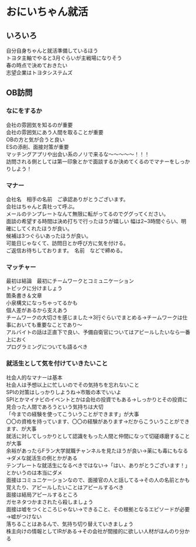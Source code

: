 # おにいちゃん就活
## いろいろ
自分自身ちゃんと就活準備しているほう\
トヨタ主軸でやると3月ぐらいが主戦場になりそう\
春の時点で決めておきたい\
志望企業はトヨタシステムズ

## OB訪問
### なにをするか
会社の雰囲気を知るのが重要\
会社の雰囲気にあう人間を取ることが重要\
OBの方と気が合うと良い\
ESの添削、面接対策が重要\
マッチングアプリや出会い系のノリで来るな～～～～～！！！\
訪問される側としては第一印象とかで面談するか決めてくるのでマナーをしっかりしよう！

### マナー
会社名　相手の名前　ご承認ありがとうございます。\
会社はちゃんと貴社って呼ぶ。\
メールのテンプレートなんて無限に転がってるのでググってください。\
面談の希望する時間は決め打ちで行ったほうが嬉しい 幅は2~3時間ぐらい、明確にしてくれたほうが良い。\
候補は3つぐらいあったほうが良い。\
可能日じゃなくて、訪問日とか呼び方に気を付ける。\
ご返信お待ちしております。　名前　などで締める。


### マッチャー
最初は結論　最初にチームワークとコミュニケーション\
トピックに分けましょう\
箇条書き＆文章\
小泉構文になっちゃってるかも\
個人差があるから支えあう\
チームワークの大切さを感じました→3行ぐらいでまとめる→チームワークは仕事においても重要なことであり～\
アルバイトの話は正直下で良い、予備自衛官についてはアピールしたいなら一番上におく\
プログラミングについても語るべき

### 就活生として気を付けていきたいこと
社会人的なマナーは基本\
社会人は予想以上に忙しいのでその気持ちを忘れないこと\
SPIの対策はしっかりしようね→市販の本でいいよ\
SPIとかマイナビのイベントとかは会社の投資でもある→しっかりとその投資に見合った人間であろうという気持ちは大切\
「今までの経験を使ってこういうことができます」が大事\
〇〇の資格を持っています、〇〇の経験があります→だからこういうことができます、が大事\
就活に対してしっかりとして認識をもった人間と仲間になって切磋琢磨することが大事\
余裕があったらFラン大学就職チャンネルを見たほうが良い→薬にも毒にもなる→ダメな就活生の例とかがある\
テンプレートな就活生になるべきではない→「はい、ありがとうございます！」とかいうのは本当にダメ\
面接はコミュニケーションなので、面接官の人と話してる→その人の名前とかも覚えたり、アピールしたいことはアピールするべき\
面接は結局アピールするところ\
ガセネタつかまされたら殺しましょう\
面接は嘘をつくところじゃない→できること、その根拠となるエピソードが必要→嘘がつけない\
落ちることはあるんで、気持ち切り替えていきましょう\
株主向けの情報としてIRがある→その会社が間接的に欲しい人材がほんのり分かる
